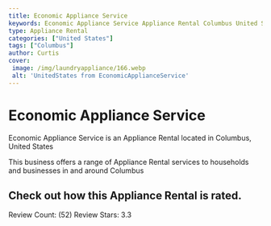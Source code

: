 ```yaml
---
title: Economic Appliance Service
keywords: Economic Appliance Service Appliance Rental Columbus United States 
type: Appliance Rental 
categories: ["United States"]
tags: ["Columbus"]
author: Curtis
cover:
 image: /img/laundryappliance/166.webp
 alt: 'UnitedStates from EconomicApplianceService'
---
```


# Economic Appliance Service
Economic Appliance Service is an Appliance Rental located in Columbus, United States

This business offers a range of Appliance Rental services to households and businesses in and around Columbus

## Check out how this Appliance Rental is rated.
Review Count: (52)
Review Stars: 3.3

